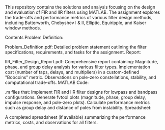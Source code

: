
This repository contains the solutions and analysis focusing on the design and evaluation of FIR and IIR filters using MATLAB. The assignment explores the trade-offs and performance metrics of various filter design methods, including Butterworth, Chebyshev I & II, Elliptic, Equiripple, and Kaiser window methods.

Contents
Problem Definition:

Problem_Definition.pdf: Detailed problem statement outlining the filter specifications, requirements, and tasks for the assignment.
Report:

IIR_Filter_Design_Report.pdf: Comprehensive report containing:
Magnitude, phase, and group delay analysis for various filter types.
Implementation cost (number of taps, delays, and multipliers) in a custom-defined "Bobcoins" metric.
Observations on pole-zero constellations, stability, and computational trade-offs.
MATLAB Code:

.m files that:
Implement FIR and IIR filter designs for lowpass and bandpass configurations.
Generate fvtool plots (magnitude, phase, group delay, impulse response, and pole-zero plots).
Calculate performance metrics such as group delay and distance of poles from instability.
Spreadsheet:

A completed spreadsheet (if available) summarizing the performance metrics, costs, and observations for all filters.

